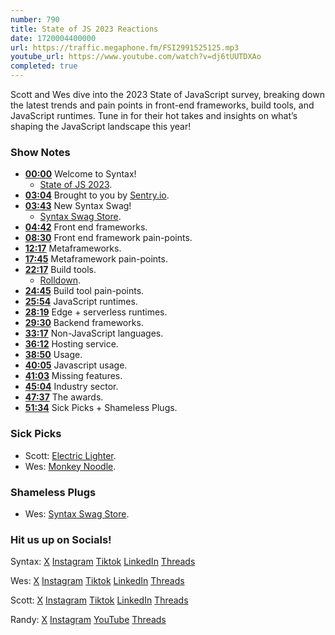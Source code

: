 ```yaml
---
number: 790
title: State of JS 2023 Reactions
date: 1720004400000
url: https://traffic.megaphone.fm/FSI2991525125.mp3
youtube_url: https://www.youtube.com/watch?v=dj6tUUTDXAo
completed: true
---
```


Scott and Wes dive into the 2023 State of JavaScript survey, breaking down the latest trends and pain points in front-end frameworks, build tools, and JavaScript runtimes. Tune in for their hot takes and insights on what’s shaping the JavaScript landscape this year!

### Show Notes

* **[00:00](#t=00:00)** Welcome to Syntax!
    * [State of JS 2023](https://2023.stateofjs.com/en-US/).
* **[03:04](#t=03:04)** Brought to you by [Sentry.io](https://sentry.io/syntax).
* **[03:43](#t=03:43)** New Syntax Swag!
    * [Syntax Swag Store](https://sentry.shop/).
* **[04:42](#t=04:42)** Front end frameworks.
* **[08:30](#t=08:30)** Front end framework pain-points.
* **[12:17](#t=12:17)** Metaframeworks.
* **[17:45](#t=17:45)** Metaframework pain-points.
* **[22:17](#t=22:17)** Build tools.
    * [Rolldown](https://github.com/rolldown/rolldown/discussions/153).
* **[24:45](#t=24:45)** Build tool pain-points.
* **[25:54](#t=25:54)** JavaScript runtimes.
* **[28:19](#t=28:19)** Edge + serverless runtimes.
* **[29:30](#t=29:30)** Backend frameworks.
* **[33:17](#t=33:17)** Non-JavaScript languages.
* **[36:12](#t=36:12)** Hosting service.
* **[38:50](#t=38:50)** Usage.
* **[40:05](#t=40:05)** Javascript usage.
* **[41:03](#t=41:03)** Missing features.
* **[45:04](#t=45:04)** Industry sector.
* **[47:37](#t=47:37)** The awards.
* **[51:34](#t=51:34)** Sick Picks + Shameless Plugs.

### Sick Picks

- Scott: [Electric Lighter](https://amzn.to/4eDlxJd).
- Wes: [Monkey Noodle](https://www.amazon.com/Original-Monkey-Noodle-Fidget-Toy/dp/B01LBSZQ3U).

### Shameless Plugs

- Wes: [Syntax Swag Store](https://sentry.shop/).

### Hit us up on Socials!

Syntax: [X](https://twitter.com/syntaxfm) [Instagram](https://www.instagram.com/syntax_fm/) [Tiktok](https://www.tiktok.com/@syntaxfm) [LinkedIn](https://www.linkedin.com/company/96077407/admin/feed/posts/) [Threads](https://www.threads.net/@syntax_fm)

Wes: [X](https://twitter.com/wesbos) [Instagram](https://www.instagram.com/wesbos/) [Tiktok](https://www.tiktok.com/@wesbos) [LinkedIn](https://www.linkedin.com/in/wesbos/) [Threads](https://www.threads.net/@wesbos)

Scott: [X](https://twitter.com/stolinski) [Instagram](https://www.instagram.com/stolinski/) [Tiktok](https://www.tiktok.com/@stolinski) [LinkedIn](https://www.linkedin.com/in/stolinski/) [Threads](https://www.threads.net/@stolinski)

Randy: [X](https://twitter.com/randyrektor) [Instagram](https://www.instagram.com/randyrektor/) [YouTube](https://www.youtube.com/@randyrektor) [Threads](https://www.threads.net/@randyrektor)
